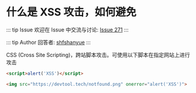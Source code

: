 # 什么是 XSS 攻击，如何避免



::: tip Issue 
 欢迎在 Issue 中交流与讨论: [Issue 271](https://github.com/shfshanyue/Daily-Question/issues/271) 
:::

::: tip Author 
回答者: [shfshanyue](https://github.com/shfshanyue) 
:::

CSS (Cross Site Scripting)，跨站脚本攻击。可使用以下脚本在指定网站上进行攻击

``` html
<script>alert('XSS')</script>

<img src="https://devtool.tech/notfound.png" onerror="alert('XSS')">
```